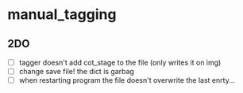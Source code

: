 # manual_tagging


## 2DO
 - [ ] tagger doesn't add cot_stage to the file (only writes it on img)
 - [ ] change save file! the dict is garbag
 - [ ] when restarting program the file doesn't overwrite the last enrty...
